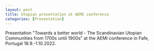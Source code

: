 ```yaml
---
layout: post
title: Utopian presentation at AEMI conference
categories: [Presentation] 
---
```

Presentation "Towards a better world - The Scandinavian Utopian Communities from 1700s until 1900s" at the AEMI conference in Fafe, Portugal 18.9.-1.10.2022.
